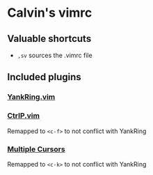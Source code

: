 # Calvin's vimrc

## Valuable shortcuts

* `,sv` sources the .vimrc file

## Included plugins

### [YankRing.vim](https://github.com/vim-scripts/YankRing.vim)

### [CtrlP.vim](https://github.com/kien/ctrlp.vim)

Remapped to `<c-f>` to not conflict with YankRing

### [Multiple Cursors](https://github.com/terryma/vim-multiple-cursors)

Remapped to `<c-k>` to not conflict with YankRing

